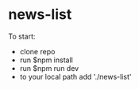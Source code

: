 # news-list

To start:
- clone repo
- run $npm install
- run $npm run dev
- to your local path add './news-list'
